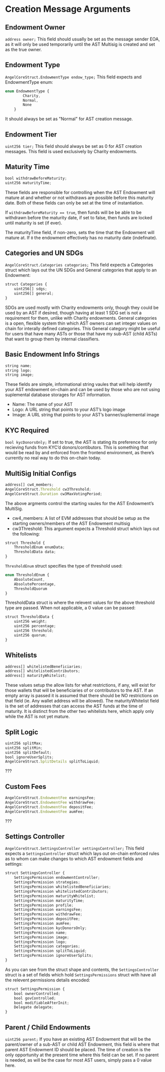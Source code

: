 # Creation Message Arguments

## Endowment Owner

`address owner;`
This field should usually be set as the message sender EOA, as it will only be used temporarily until the AST Multisig is created and set as the true owner. 

## Endowment Type

`AngelCoreStruct.EndowmentType endow_type;`
This field expects and EndowmentType enum:
```javascript
enum EndowmentType {
        Charity,
        Normal,
        None
    }
```

It should always be set as "Normal" for AST creation message. 

## Endowment Tier

`uint256 tier;`
This field should always be set as 0 for AST creation messages. This field is used exclusively by Charity endowments. 

## Maturity Time

```javascript
bool withdrawBeforeMaturity;
uint256 maturityTime;
```
These fields are responsible for controlling when the AST Endowment will mature at and whether or not withdraws are possible before this maturity date. Both of these fields can only be set at the time of instantiation. 

If `withdrawBeforeMaturity == true`, then funds will be be able to be withdrawn before the maturity date, if set to false, then funds are locked until maturity is set (if ever). 

The maturityTime field, if non-zero, sets the time that the Endowment will mature at. If `0` the endowment effectively has no maturity date (indefinate). 

## Categories and UN SDGs

`AngelCoreStruct.Categories categories;`
This field expects a Categories struct which lays out the UN SDGs and General categories that apply to an Endowment:
```javascript
struct Categories {
    uint256[] sdgs;
    uint256[] general;
}
```

SDGs are used mostly with Charity endowments only, though they could be used by an AST if desired, though having at least 1 SDG set is not a requirement for them, unlike with Charity endowments. General categories is a open, flexible system thin which AST owners can set integer values on chain for interally defined categories. This General category might be useful for users that have many ASTs or those that have my sub-AST (child ASTs) that want to group them by internal classifiers. 

## Basic Endowment Info Strings

```javascript
string name;
string logo;
string image;
```
These fields are simple, informational string vaules that will help identify your AST endowment on-chain and can be used by those who are not using suplemental database storages for AST information. 
- Name: The name of your AST
- Logo: A URL string that points to your AST’s logo image
- Image: A URL string that points to your AST’s banner/suplemental image

## KYC Required

`bool kycDonorsOnly;`
If set to true, the AST is stating its preference for only recieving funds from KYC’d donors/contibutors. This is something that would be read by and enforced from the frontend environment, as there’s currently no real way to do this on-chain today.

## MultiSig Initial Configs

```javascript
address[] cw4_members;
AngelCoreStruct.Threshold cw3Threshold;
AngelCoreStruct.Duration cw3MaxVotingPeriod;
```
The above argments control the starting vaules for the AST Endowment’s MultiSig.
- cw4_members: A list of EVM addresses that should be setup as the starting owners/members of the AST Endowment multisig
- cw3Threshold: This argument expects a Threshold struct which lays out the following: 
```javascript
struct Threshold {
    ThresholdEnum enumData;
    ThresholdData data;
}
```

`ThresholdEnum` struct specifies the type of threshold used:
```javascript
enum ThresholdEnum {
    AbsoluteCount,
    AbsolutePercentage,
    ThresholdQuorum
}
```

ThresholdData struct is where the relevent values for the above threshold type are passed. When not applicable, a 0 value can be passed:
```javascript
struct ThresholdData {
    uint256 weight;
    uint256 percentage;
    uint256 threshold;
    uint256 quorum;
}
```

## Whitelists 

```javascript
address[] whitelistedBeneficiaries;
address[] whitelistedContributors;
address[] maturityWhitelist;
```
These values setup the allow lists for what restrictions, if any, will exist for those wallets that will be beneficiaries of or contributors to the AST. If an empty array is passed it is assumed that there should be NO restrictions on that field (ie. Any wallet address will be allowed). 
The maturityWhitelist field is the set of addresses that can access the AST funds at the time of maturity. It is distinct from the other two whitelists here, which apply only while the AST is not yet mature. 

## Split Logic 

```javascript
uint256 splitMax;
uint256 splitMin;
uint256 splitDefault;
bool ignoreUserSplits;
AngelCoreStruct.SplitDetails splitToLiquid;
```
???

## Custom Fees

```javascript
AngelCoreStruct.EndowmentFee earningsFee;
AngelCoreStruct.EndowmentFee withdrawFee;
AngelCoreStruct.EndowmentFee depositFee;
AngelCoreStruct.EndowmentFee aumFee;
```
???

## Settings Controller

`AngelCoreStruct.SettingsController settingsController;`
This field expects a `SettingsController` struct which lays out on-chain enforced rules as to whom can make changes to which AST endowment fields and settings:
```javascript
struct SettingsController {
    SettingsPermission endowmentController;
    SettingsPermission strategies;
    SettingsPermission whitelistedBeneficiaries;
    SettingsPermission whitelistedContributors;
    SettingsPermission maturityWhitelist;
    SettingsPermission maturityTime;
    SettingsPermission profile;
    SettingsPermission earningsFee;
    SettingsPermission withdrawFee;
    SettingsPermission depositFee;
    SettingsPermission aumFee;
    SettingsPermission kycDonorsOnly;
    SettingsPermission name;
    SettingsPermission image;
    SettingsPermission logo;
    SettingsPermission categories;
    SettingsPermission splitToLiquid;
    SettingsPermission ignoreUserSplits;
}
```

As you can see from the struct shape and contents, the `SettingsController` struct is a set of fields which hold `SettingsPermissions` struct with have all the relevent permissions details encoded:
```javascript
struct SettingsPermission {
    bool ownerControlled;
    bool govControlled;
    bool modifiableAfterInit;
    Delegate delegate;
}
```

## Parent / Child Endowments

`uint256 parent;`
If you have an existing AST Endowment that will be the parent/owner of a sub-AST or child AST Endowment, this field is where that parent AST Endowment ID should be placed. The time of creation  is the only opportunity at the present time where this field can be set. If no parent is needed, as will be the case for most AST users, simply pass a 0 value here.
